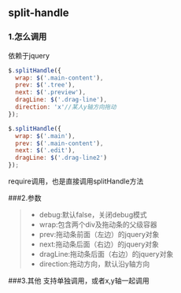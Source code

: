 ## split-handle

### 1.怎么调用
依赖于jquery
```javascript
$.splitHandle({
  wrap: $('.main-content'),
  prev: $('.tree'),
  next: $('.preview'),
  dragLine: $('.drag-line'),
  direction: 'x'//某人y轴方向拖动
});

$.splitHandle({
  wrap: $('.main'),
  prev: $('.main-content'),
  next: $('.edit'),
  dragLine: $('.drag-line2')
});
```
require调用，也是直接调用splitHandle方法

###2.参数
> *  debug:默认false，关闭debug模式
> *  wrap:包含两个div及拖动条的父级容器
> *  prev:拖动条前面（左边）的jquery对象
> *  next:拖动条后面（右边）的jquery对象
> *  dragLine:拖动条后面（右边）的jquery对象
> *  direction:拖动方向，默认沿y轴方向

###3.其他
支持单独调用，或者x,y轴一起调用
